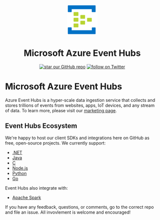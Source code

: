 <p align="center">
  <img src="event-hubs.png" alt="Microsoft Azure Event Hubs" width="100"/>
</p>

<h1 align="center">Microsoft Azure Event Hubs</h1>

<p align="center">
    <a href="https://github.com/Azure/azure-event-hubs">
        <img src="https://img.shields.io/github/stars/badges/shields.svg?style=social&label=Stars"
            alt="star our GitHub repo"></a>
    <a href="https://twitter.com/intent/follow?screen_name=azureeventhubs">
        <img src="https://img.shields.io/twitter/follow/shields_io.svg?style=social&logo=twitter"
            alt="follow on Twitter"></a>
</p>

# Microsoft Azure Event Hubs

Azure Event Hubs is a hyper-scale data ingestion service that collects and stores trillions of events from websites, apps, IoT devices, and any stream of data. To learn more, please visit our [marketing page](https://azure.microsoft.com/services/event-hubs/).

## Event Hubs Ecosystem

We're happy to host our client SDKs and integrations here on GitHub as free, open-source projects. We currently support:

* [.NET](https://github.com/azure/azure-event-hubs-dotnet)
* [Java](https://github.com/azure/azure-event-hubs-java)
* [C](https://github.com/azure/azure-event-hubs-c)
* [Node.js](https://github.com/azure/azure-event-hubs-node)
* [Python](https://github.com/azure/azure-event-hubs-python)
* [Go](https://github.com/azure/azure-event-hubs-go)

Event Hubs also integrate with:
* [Apache Spark](https://github.com/Azure/azure-event-hubs-spark)

If you have any feedback, questions, or comments, go to the correct repo and file an issue. All invovlement is welcome and encouraged! 
